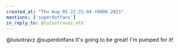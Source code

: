 ```yaml
---
created_at: "Thu Aug 05 22:22:04 +0000 2021"
mentions: ['superdotfans']
in_reply_to: @luisotravez_eth
---
```


@luisotravz @superdotfans It's going to be great! I'm pumped for it!